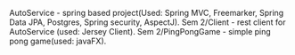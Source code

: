 AutoService - spring based project(Used: Spring MVC, Freemarker, Spring Data JPA, Postgres, Spring security, AspectJ).
Sem 2/Client - rest client for AutoService (used: Jersey Client).
Sem 2/PingPongGame - simple ping pong game(used: javaFX).
